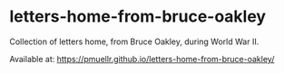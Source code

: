 letters-home-from-bruce-oakley
================================================================================

Collection of letters home, from Bruce Oakley, during World War II.

Available at: https://pmuellr.github.io/letters-home-from-bruce-oakley/
